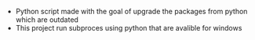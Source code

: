 - Python script made with the goal of upgrade the packages from python which are outdated
- This project run subproces using python that are avalible for windows 
